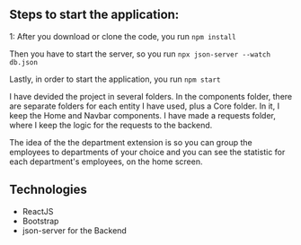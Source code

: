 ## Steps to start the application:

1: After you download or clone the code, you run 
`npm install`

Then you have to start the server, so you run
`npx json-server --watch db.json`

Lastly, in order to start the application, you run
`npm start`

I have devided the project in several folders.
In the components folder, there are separate folders for each entity I have used, plus a Core folder. In it, I keep the Home and Navbar components. I have made a requests folder, where I keep the logic for the requests to the backend.

The idea of the the department extension is so you can group the employees to departments of your choice and you can see the statistic for each department's employees, on the home screen.

## Technologies

- ReactJS
- Bootstrap
- json-server for the Backend

